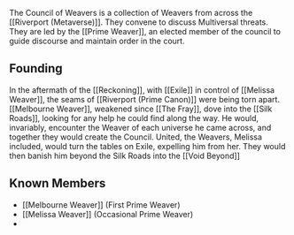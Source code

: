 The Council of Weavers is a collection of Weavers from across the [[Riverport (Metaverse)]]. They convene to discuss Multiversal threats. They are led by the [[Prime Weaver]], an elected member of the council to guide discourse and maintain order in the court.

## Founding

In the aftermath of the [[Reckoning]], with [[Exile]] in control of [[Melissa Weaver]], the seams of [[Riverport (Prime Canon)]] were being torn apart. [[Melbourne Weaver]], weakened since [[The Fray]], dove into the [[Silk Roads]], looking for any help he could find along the way. He would, invariably, encounter the Weaver of each universe he came across, and together they would create the Council. United, the Weavers, Melissa included, would turn the tables on Exile, expelling him from her. They would then banish him beyond the Silk Roads into the [[Void Beyond]]



## Known Members
- [[Melbourne Weaver]] (First Prime Weaver)
- [[Melissa Weaver]] (Occasional Prime Weaver)
- 